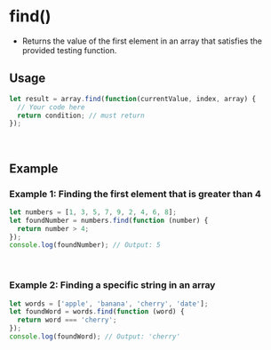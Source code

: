 # find()
* Returns the value of the first element in an array that satisfies the provided testing function.
## Usage
```jsx
let result = array.find(function(currentValue, index, array) {
  // Your code here
  return condition; // must return
});
```
​
## Example
### Example 1: Finding the first element that is greater than 4
```jsx
let numbers = [1, 3, 5, 7, 9, 2, 4, 6, 8];
let foundNumber = numbers.find(function (number) {
  return number > 4;
});
console.log(foundNumber); // Output: 5
```
​
### Example 2: Finding a specific string in an array
```jsx
let words = ['apple', 'banana', 'cherry', 'date'];
let foundWord = words.find(function (word) {
  return word === 'cherry';
});
console.log(foundWord); // Output: 'cherry'
```